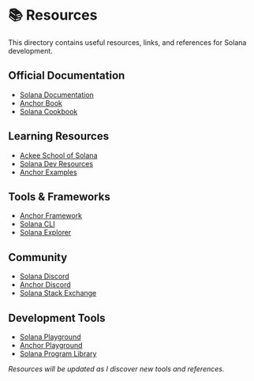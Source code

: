 # 📚 Resources

This directory contains useful resources, links, and references for Solana development.

## Official Documentation
- [Solana Documentation](https://docs.solana.com/)
- [Anchor Book](https://book.anchor-lang.com/)
- [Solana Cookbook](https://solanacookbook.com/)

## Learning Resources
- [Ackee School of Solana](https://ackeeblockchain.com/)
- [Solana Dev Resources](https://solana.com/developers)
- [Anchor Examples](https://github.com/coral-xyz/anchor/tree/master/examples)

## Tools & Frameworks
- [Anchor Framework](https://www.anchor-lang.com/)
- [Solana CLI](https://docs.solana.com/cli)
- [Solana Explorer](https://explorer.solana.com/)

## Community
- [Solana Discord](https://discord.gg/solana)
- [Anchor Discord](https://discord.gg/8HkmBkA)
- [Solana Stack Exchange](https://solana.stackexchange.com/)

## Development Tools
- [Solana Playground](https://playground.solana.com/)
- [Anchor Playground](https://anchor.projectserum.com/)
- [Solana Program Library](https://github.com/solana-labs/solana-program-library)

*Resources will be updated as I discover new tools and references.* 
